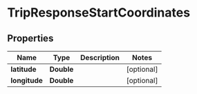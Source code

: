 
# TripResponseStartCoordinates

## Properties
Name | Type | Description | Notes
------------ | ------------- | ------------- | -------------
**latitude** | **Double** |  |  [optional]
**longitude** | **Double** |  |  [optional]



